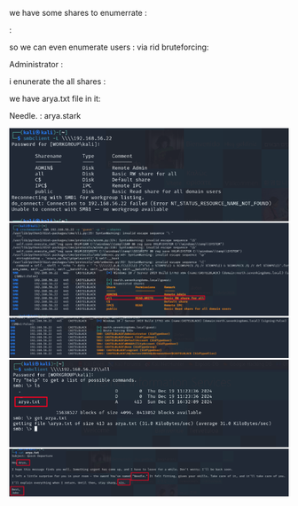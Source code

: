 we have some shares to enumerrate :







: 





so we can even enumerate users :  via rid bruteforcing:





Administrator :



i enunerate the all shares :




we have arya.txt file in it:





Needle.  : arya.stark


![unnamed_fb942e0cc0bc42ce895b1fea0eaad0a3](unnamed_fb942e0cc0bc42ce895b1fea0eaad0a3.png)
![unnamed_97c7e5946fbe454ca3b72c8373f381c4](unnamed_97c7e5946fbe454ca3b72c8373f381c4.png)
![unnamed_24461f92530649a08b3082a12eb9d2c0](unnamed_24461f92530649a08b3082a12eb9d2c0.png)
![unnamed_b93b2e8e02334edbb29fa97db6835ef6](unnamed_b93b2e8e02334edbb29fa97db6835ef6.png)
![unnamed_a2ad259dcb2945c88c77ea171c25ec54](unnamed_a2ad259dcb2945c88c77ea171c25ec54.png)
